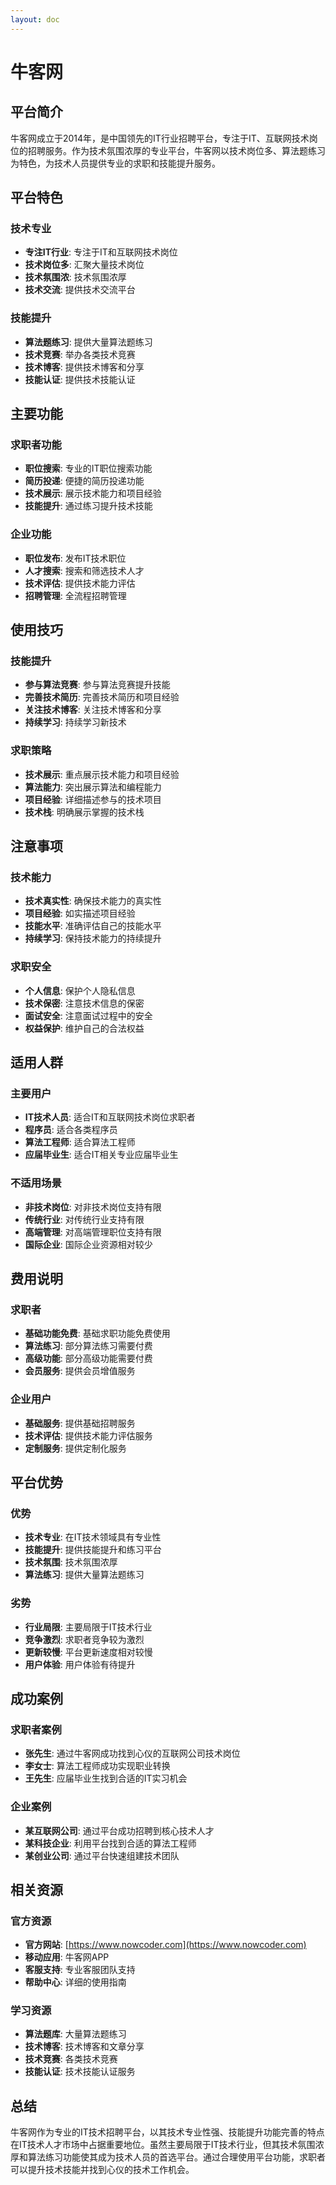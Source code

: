 ```yaml
---
layout: doc
---
```


# 牛客网

## 平台简介

牛客网成立于2014年，是中国领先的IT行业招聘平台，专注于IT、互联网技术岗位的招聘服务。作为技术氛围浓厚的专业平台，牛客网以技术岗位多、算法题练习为特色，为技术人员提供专业的求职和技能提升服务。

## 平台特色

### 技术专业
- **专注IT行业**: 专注于IT和互联网技术岗位
- **技术岗位多**: 汇聚大量技术岗位
- **技术氛围浓**: 技术氛围浓厚
- **技术交流**: 提供技术交流平台

### 技能提升
- **算法题练习**: 提供大量算法题练习
- **技术竞赛**: 举办各类技术竞赛
- **技术博客**: 提供技术博客和分享
- **技能认证**: 提供技术技能认证

## 主要功能

### 求职者功能
- **职位搜索**: 专业的IT职位搜索功能
- **简历投递**: 便捷的简历投递功能
- **技术展示**: 展示技术能力和项目经验
- **技能提升**: 通过练习提升技术技能

### 企业功能
- **职位发布**: 发布IT技术职位
- **人才搜索**: 搜索和筛选技术人才
- **技术评估**: 提供技术能力评估
- **招聘管理**: 全流程招聘管理

## 使用技巧

### 技能提升
- **参与算法竞赛**: 参与算法竞赛提升技能
- **完善技术简历**: 完善技术简历和项目经验
- **关注技术博客**: 关注技术博客和分享
- **持续学习**: 持续学习新技术

### 求职策略
- **技术展示**: 重点展示技术能力和项目经验
- **算法能力**: 突出展示算法和编程能力
- **项目经验**: 详细描述参与的技术项目
- **技术栈**: 明确展示掌握的技术栈

## 注意事项

### 技术能力
- **技术真实性**: 确保技术能力的真实性
- **项目经验**: 如实描述项目经验
- **技能水平**: 准确评估自己的技能水平
- **持续学习**: 保持技术能力的持续提升

### 求职安全
- **个人信息**: 保护个人隐私信息
- **技术保密**: 注意技术信息的保密
- **面试安全**: 注意面试过程中的安全
- **权益保护**: 维护自己的合法权益

## 适用人群

### 主要用户
- **IT技术人员**: 适合IT和互联网技术岗位求职者
- **程序员**: 适合各类程序员
- **算法工程师**: 适合算法工程师
- **应届毕业生**: 适合IT相关专业应届毕业生

### 不适用场景
- **非技术岗位**: 对非技术岗位支持有限
- **传统行业**: 对传统行业支持有限
- **高端管理**: 对高端管理职位支持有限
- **国际企业**: 国际企业资源相对较少

## 费用说明

### 求职者
- **基础功能免费**: 基础求职功能免费使用
- **算法练习**: 部分算法练习需要付费
- **高级功能**: 部分高级功能需要付费
- **会员服务**: 提供会员增值服务

### 企业用户
- **基础服务**: 提供基础招聘服务
- **技术评估**: 提供技术能力评估服务
- **定制服务**: 提供定制化服务

## 平台优势

### 优势
- **技术专业**: 在IT技术领域具有专业性
- **技能提升**: 提供技能提升和练习平台
- **技术氛围**: 技术氛围浓厚
- **算法练习**: 提供大量算法题练习

### 劣势
- **行业局限**: 主要局限于IT技术行业
- **竞争激烈**: 求职者竞争较为激烈
- **更新较慢**: 平台更新速度相对较慢
- **用户体验**: 用户体验有待提升

## 成功案例

### 求职者案例
- **张先生**: 通过牛客网成功找到心仪的互联网公司技术岗位
- **李女士**: 算法工程师成功实现职业转换
- **王先生**: 应届毕业生找到合适的IT实习机会

### 企业案例
- **某互联网公司**: 通过平台成功招聘到核心技术人才
- **某科技企业**: 利用平台找到合适的算法工程师
- **某创业公司**: 通过平台快速组建技术团队

## 相关资源

### 官方资源
- **官方网站**: [https://www.nowcoder.com](https://www.nowcoder.com)
- **移动应用**: 牛客网APP
- **客服支持**: 专业客服团队支持
- **帮助中心**: 详细的使用指南

### 学习资源
- **算法题库**: 大量算法题练习
- **技术博客**: 技术博客和文章分享
- **技术竞赛**: 各类技术竞赛
- **技能认证**: 技术技能认证服务

## 总结

牛客网作为专业的IT技术招聘平台，以其技术专业性强、技能提升功能完善的特点在IT技术人才市场中占据重要地位。虽然主要局限于IT技术行业，但其技术氛围浓厚和算法练习功能使其成为技术人员的首选平台。通过合理使用平台功能，求职者可以提升技术技能并找到心仪的技术工作机会。
